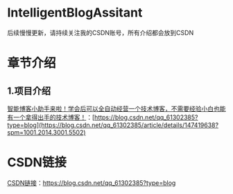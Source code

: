 # IntelligentBlogAssitant
后续慢慢更新，请持续关注我的CSDN账号，所有介绍都会放到CSDN

# 章节介绍
## 1.项目介绍
[智能博客小助手来啦！学会后可以全自动经营一个技术博客，不需要经验小白也能有一个拿得出手的技术博客！](https://blog.csdn.net/qq_61302385/article/details/147419638?spm=1001.2014.3001.5502)：[https://blog.csdn.net/qq_61302385?type=blog](https://blog.csdn.net/qq_61302385/article/details/147419638?spm=1001.2014.3001.5502)

# CSDN链接
[CSDN链接](https://blog.csdn.net/qq_61302385?type=blog)：https://blog.csdn.net/qq_61302385?type=blog
